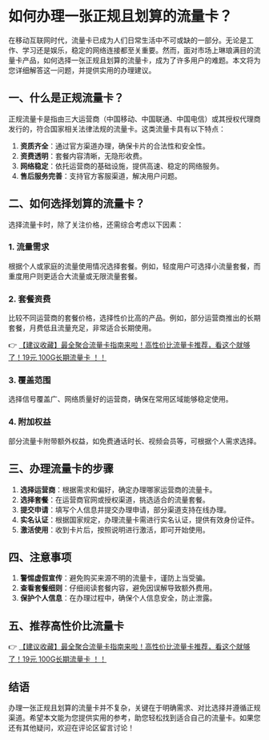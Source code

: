 # 如何办理一张正规且划算的流量卡？

在移动互联网时代，流量卡已成为人们日常生活中不可或缺的一部分。无论是工作、学习还是娱乐，稳定的网络连接都至关重要。然而，面对市场上琳琅满目的流量卡产品，如何选择一张正规且划算的流量卡，成为了许多用户的难题。本文将为您详细解答这一问题，并提供实用的办理建议。

## 一、什么是正规流量卡？

正规流量卡是指由三大运营商（中国移动、中国联通、中国电信）或其授权代理商发行的，符合国家相关法律法规的流量卡。这类流量卡具有以下特点：

1. **资质齐全**：通过官方渠道办理，确保卡片的合法性和安全性。
2. **资费透明**：套餐内容清晰，无隐形收费。
3. **网络稳定**：依托运营商的基础设施，提供高速、稳定的网络服务。
4. **售后服务完善**：支持官方客服渠道，解决用户问题。

## 二、如何选择划算的流量卡？

选择流量卡时，除了关注价格，还需综合考虑以下因素：

### 1. 流量需求
根据个人或家庭的流量使用情况选择套餐。例如，轻度用户可选择小流量套餐，而重度用户则更适合大流量或无限流量套餐。

### 2. 套餐资费
比较不同运营商的套餐价格，选择性价比高的产品。例如，部分运营商推出的长期套餐，月费低且流量充足，非常适合长期使用。

👉 [【建议收藏】最全聚合流量卡指南来啦！高性价比流量卡推荐，看这个就够了！19元 100G长期流量卡 ！！](https://bit.ly/Liuliangka)

### 3. 覆盖范围
选择信号覆盖广、网络质量好的运营商，确保在常用区域能够稳定使用。

### 4. 附加权益
部分流量卡附带额外权益，如免费通话时长、视频会员等，可根据个人需求选择。

## 三、办理流量卡的步骤

1. **选择运营商**：根据需求和偏好，确定办理哪家运营商的流量卡。
2. **选择套餐**：在运营商官网或授权渠道，挑选适合的流量套餐。
3. **提交申请**：填写个人信息并提交办理申请，部分渠道支持在线办理。
4. **实名认证**：根据国家规定，办理流量卡需进行实名认证，提供有效身份证件。
5. **激活使用**：收到卡片后，按照说明进行激活，即可开始使用。

## 四、注意事项

1. **警惕虚假宣传**：避免购买来源不明的流量卡，谨防上当受骗。
2. **查看套餐细则**：仔细阅读套餐内容，避免因误解导致额外费用。
3. **保护个人信息**：在办理过程中，确保个人信息安全，防止泄露。

## 五、推荐高性价比流量卡

👉 [【建议收藏】最全聚合流量卡指南来啦！高性价比流量卡推荐，看这个就够了！19元 100G长期流量卡 ！！](https://bit.ly/Liuliangka)

## 结语

办理一张正规且划算的流量卡并不复杂，关键在于明确需求、对比选择并遵循正规渠道。希望本文能为您提供实用的参考，助您轻松找到适合自己的流量卡。如果您还有其他疑问，欢迎在评论区留言讨论！